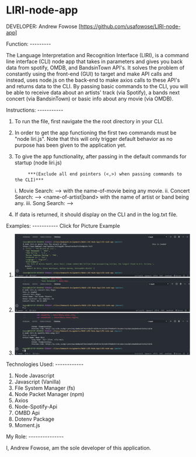 # LIRI-node-app


DEVELOPER: Andrew Fowose [https://github.com/usafowose/LIRI-node-app]

Function: ---------

The Language Interpretation and Recognition Interface (LIRI), is a command line interface (CLI) node app that takes in parameters and gives you back data from spotify, OMDB, and BandsinTown API's. It solves the problem of constantly using the front-end (GUI) to target and make API calls and instead, uses node.js on the back-end to make axios calls to these API's and returns data to the CLI. 
By passing basic commands to the CLI, you will be able to receive data about an artists' track (via Spotify), a bands next concert (via BandsinTown) or basic info about any movie (via OMDB). 

Instructions: -----------
1. To run the file, first navigate the the root directory in your CLI. 
2. In order to get the app functioning the first two commands must be "node liri.js". Note that this will only trigger default behavior as no purpose has been given to the application yet. 
3. To give the app functionality, after passing in the default commands for startup (node liri.js)

            ***(Exclude all end pointers (<,>) when passing commands to the CLI)***

    i. Movie Search: --> <movie-this> <name-of-movie> with the name-of-movie being any movie. 
    ii. Concert Search: --> <concert-this> <name-of-artist|band> with the name of artist or band being any. 
    iii. Song Search: --> <spotify-this-song> <name-of-song> 

4. If data is returned, it should display on the CLI and in the log.txt file. 

Examples: ----------- Click for Picture Example
1. ![Movie Search](Screenshots/movie-this.png)
2. ![Concert Search](Screenshots/concert-this.png)
3. ![Song Search](Screenshots/spotify-this-song.png) 




Technologies Used: ------------

1. Node Javascript
2. Javascript (Vanilla)
3. File System Manager (fs)
4. Node Packet Manager (npm)
5. Axios 
6. Node-Spotify-Api
7. OMBD Api 
8. Dotenv Package
9. Moment.js

My Role: ---------------

I, Andrew Fowose, am the sole developer of this application. 








